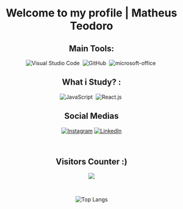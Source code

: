 


<p align="center">
  

  
</p>

<div align="center">  


  
# Welcome to my profile | Matheus Teodoro

##  Main Tools:
![Visual Studio Code](https://img.shields.io/badge/-Visual%20Studio%20Code-0D1117?style=for-the-badge&logo=visual-studio-code&logoColor=007ACC&labelColor=0D1117)&nbsp;
![GitHub](https://img.shields.io/badge/-GitHub-0D1117?style=for-the-badge&logo=github&labelColor=0D1117)&nbsp;
![microsoft-office](https://img.shields.io/badge/-microsoft_office-0D1117?style=for-the-badge&logo=microsoft-office&labelColor=0D1117)&nbsp;


## What i Study? :
![JavaScript](https://img.shields.io/badge/-JavaScript-0D1117?style=for-the-badge&logo=javascript&labelColor=0D1117&textColor=0D1117)&nbsp;
![React.js](https://img.shields.io/badge/-React.js-0D1117?style=for-the-badge&logo=react&labelColor=0D1117)&nbsp;




## Social Medias
[![Instagram](https://img.shields.io/badge/Instagram-%23E4405F.svg?logo=Instagram&logoColor=white)](https://instagram.com/@matheus_teodor0)
[![LinkedIn](https://img.shields.io/badge/LinkedIn-%230077B5.svg?logo=linkedin&logoColor=white)](https://www.linkedin.com/in/matheus-teodoro-a901211ba/)

  


  <div align="center">
<br><h2 align="centre"><b>Visitors Counter :) </b></h2>  
<p align="center"><img align="center" src="https://profile-counter.glitch.me/{teodorogit}/count.svg" /></p> 
<br></div>

![Top Langs](https://github-readme-stats-git-masterrstaa-rickstaa.vercel.app/api/top-langs/?username=teodorogit&layout=compact&bg_color=000&border_color=30A3DC&title_color=E94D5F&text_color=FFF)

